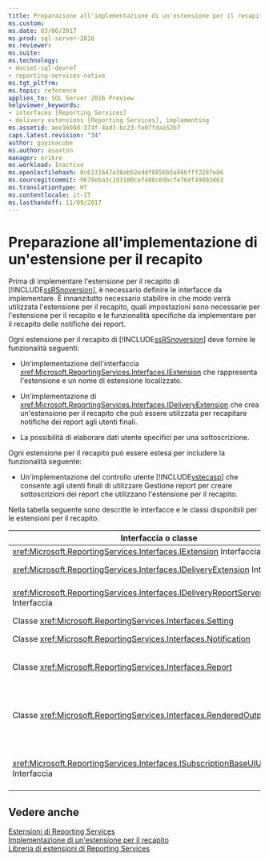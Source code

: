 ```yaml
---
title: Preparazione all'implementazione di un'estensione per il recapito | Microsoft Docs
ms.custom: 
ms.date: 03/06/2017
ms.prod: sql-server-2016
ms.reviewer: 
ms.suite: 
ms.technology:
- docset-sql-devref
- reporting-services-native
ms.tgt_pltfrm: 
ms.topic: reference
applies_to: SQL Server 2016 Preview
helpviewer_keywords:
- interfaces [Reporting Services]
- delivery extensions [Reporting Services], implementing
ms.assetid: aee1608d-374f-4ad3-bc23-fe07fdaa52b7
caps.latest.revision: "34"
author: guyinacube
ms.author: asaxton
manager: erikre
ms.workload: Inactive
ms.openlocfilehash: 0c6131647a38abb2eddf8856b5a86bfff2287e86
ms.sourcegitcommit: 9678eba3c2d3100cef408c69bcfe76df49803d63
ms.translationtype: HT
ms.contentlocale: it-IT
ms.lasthandoff: 11/09/2017
---
```

# <a name="preparing-to-implement-a-delivery-extension"></a>Preparazione all'implementazione di un'estensione per il recapito
  Prima di implementare l'estensione per il recapito di [!INCLUDE[ssRSnoversion](../../../includes/ssrsnoversion-md.md)], è necessario definire le interfacce da implementare. È innanzitutto necessario stabilire in che modo verrà utilizzata l'estensione per il recapito, quali impostazioni sono necessarie per l'estensione per il recapito e le funzionalità specifiche da implementare per il recapito delle notifiche dei report.  
  
 Ogni estensione per il recapito di [!INCLUDE[ssRSnoversion](../../../includes/ssrsnoversion-md.md)] deve fornire le funzionalità seguenti:  
  
-   Un'implementazione dell'interfaccia <xref:Microsoft.ReportingServices.Interfaces.IExtension> che rappresenta l'estensione e un nome di estensione localizzato.  
  
-   Un'implementazione di <xref:Microsoft.ReportingServices.Interfaces.IDeliveryExtension> che crea un'estensione per il recapito che può essere utilizzata per recapitare notifiche dei report agli utenti finali.  
  
-   La possibilità di elaborare dati utente specifici per una sottoscrizione.  
  
 Ogni estensione per il recapito può essere estesa per includere la funzionalità seguente:  
  
-   Un'implementazione del controllo utente [!INCLUDE[vstecasp](../../../includes/vstecasp-md.md)] che consente agli utenti finali di utilizzare Gestione report per creare sottoscrizioni dei report che utilizzano l'estensione per il recapito.  
  
 Nella tabella seguente sono descritte le interfacce e le classi disponibili per le estensioni per il recapito.  
  
|Interfaccia o classe|Description|  
|------------------------|-----------------|  
|<xref:Microsoft.ReportingServices.Interfaces.IExtension> Interfaccia|Rappresenta un'estensione in [!INCLUDE[ssRSnoversion](../../../includes/ssrsnoversion-md.md)].|  
|<xref:Microsoft.ReportingServices.Interfaces.IDeliveryExtension> Interfaccia|Rappresenta un'estensione per il recapito in [!INCLUDE[ssRSnoversion](../../../includes/ssrsnoversion-md.md)].|  
|<xref:Microsoft.ReportingServices.Interfaces.IDeliveryReportServerInformation> Interfaccia|Contiene informazioni sul server di report richieste dalle estensioni per il recapito (ad esempio, un elenco delle estensioni per il rendering disponibili).|  
|Classe <xref:Microsoft.ReportingServices.Interfaces.Setting>|Rappresenta un'impostazione per un'estensione.|  
|Classe <xref:Microsoft.ReportingServices.Interfaces.Notification>|Contiene informazioni sulle sottoscrizioni utilizzate dalle estensioni per il recapito dei report.|  
|Classe <xref:Microsoft.ReportingServices.Interfaces.Report>|Rappresenta informazioni e metodi specifici del report che consentono alle estensioni per il recapito di recapitare i report agli utenti.|  
|Classe <xref:Microsoft.ReportingServices.Interfaces.RenderedOutputFile>|Rappresenta l'output di un'estensione per il rendering. Un oggetto <xref:Microsoft.ReportingServices.Interfaces.RenderedOutputFile> contiene il nome file associato e le informazioni sul tipo richiesti dall'estensione per il recapito per elaborare il flusso restituito dall'estensione per il rendering.|  
|<xref:Microsoft.ReportingServices.Interfaces.ISubscriptionBaseUIUserControl> Interfaccia|Controllo utente che rappresenta il mezzo per il recupero delle informazioni sulla sottoscrizione specifiche dell'estensione dall'utente in Gestione report (ad esempio, un indirizzo di posta elettronica o il percorso di una condivisione file).|  
  
## <a name="see-also"></a>Vedere anche  
 [Estensioni di Reporting Services](../../../reporting-services/extensions/reporting-services-extensions.md)   
 [Implementazione di un'estensione per il recapito](../../../reporting-services/extensions/delivery-extension/implementing-a-delivery-extension.md)   
 [Libreria di estensioni di Reporting Services](../../../reporting-services/extensions/reporting-services-extension-library.md)  
  
  
